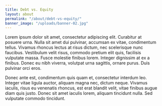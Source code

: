 ```yaml
---
title: Debt vs. Equity
layout: about
permalink: "/about/debt-vs-equity/"
banner_image: "/uploads/banner-02.jpg"
---
```


Lorem ipsum dolor sit amet, consectetur adipiscing elit. Curabitur at posuere urna. Nulla sit amet dui pulvinar, accumsan ex vitae, condimentum tellus. Vivamus rhoncus lectus at risus dictum, nec scelerisque nunc faucibus. Vestibulum velit risus, commodo pretium elit quis, facilisis vulputate massa. Fusce molestie finibus lorem. Integer dignissim at ex a finibus. Donec eu nibh viverra, volutpat urna sagittis, ornare purus. Duis pulvinar orci eros.

Donec ante est, condimentum quis quam et, consectetur interdum leo. Integer vitae ligula auctor, aliquam magna nec, dictum neque. Vivamus iaculis, risus eu venenatis rhoncus, est erat blandit velit, vitae finibus augue diam quis justo. Donec sit amet iaculis lorem, aliquam tincidunt nulla. Sed vulputate commodo tincidunt.

